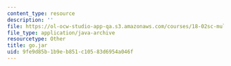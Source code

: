 ```yaml
---
content_type: resource
description: ''
file: https://ol-ocw-studio-app-qa.s3.amazonaws.com/courses/18-02sc-multivariable-calculus-fall-2010/9fe9d85b1b9eb851c10583d6954a046f_go.jar
file_type: application/java-archive
resourcetype: Other
title: go.jar
uid: 9fe9d85b-1b9e-b851-c105-83d6954a046f
---
```

